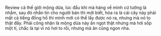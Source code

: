 Review cả thế giới mộng dừa, lúc đầu khi mà háng về mình cứ tưởng là nhầm, sau đó nhắn tin cho người bán thì mới biết, hóa ra là cái cây này phải mất cả tiếng đồng hồ thì mình mới có thể lấy được nó ra, nhưng mà nó to thật đấy. Phải công nhận là mộng dừa này ăn ngọt thật nhưng mà hơi sốp một tí, chắc là tại vì nó hơi to rồi, nhưng mà ăn cũng ngon nha.